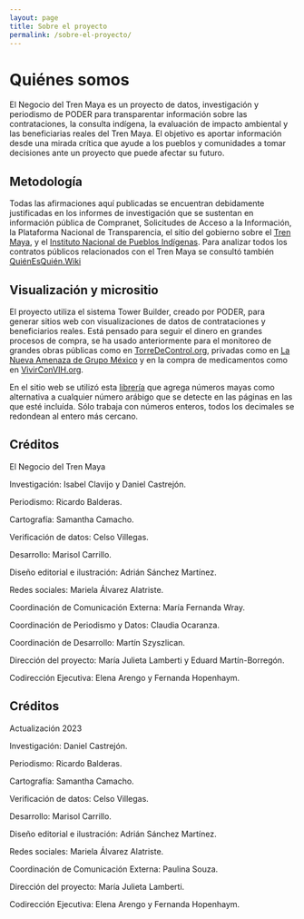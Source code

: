 ```yaml
---
layout: page
title: Sobre el proyecto
permalink: /sobre-el-proyecto/
---
```


# Quiénes somos

El Negocio del Tren Maya es un proyecto de datos, investigación y periodismo de PODER para transparentar información sobre las contrataciones, la consulta indígena, la evaluación de impacto ambiental y las beneficiarias reales del Tren Maya.
El objetivo es aportar información desde una mirada crítica que ayude a los pueblos y comunidades a tomar decisiones ante un proyecto que puede afectar su futuro.


## Metodología

Todas las afirmaciones aquí publicadas se encuentran debidamente justificadas en los informes de investigación que se sustentan en información pública de Compranet, Solicitudes de Acceso a la Información, la Plataforma Nacional de Transparencia, el sitio del  gobierno sobre el [Tren Maya](trenmaya.gob.mx), y el [Instituto Nacional de Pueblos Indígenas](inpi.gob.mx). Para analizar todos los contratos públicos relacionados con el Tren Maya se consultó también [QuiénEsQuién.Wiki](https://www.quienesquien.wiki/)


## Visualización y micrositio

El proyecto utiliza el sistema Tower Builder, creado por PODER, para generar sitios web con visualizaciones de datos de contrataciones y beneficiarios reales. Está pensado para seguir el dinero en grandes procesos de compra, se ha usado anteriormente para el monitoreo de grandes obras públicas como en [TorreDeControl.org](https://torredecontrol.projectpoder.org/), privadas como en [La Nueva Amenaza de Grupo México](https://lanuevaamenazadegrupomexico.poderlatam.org/) y en la compra de medicamentos como en [VivirConVIH.org](http://livingwithhiv.org/).

En el sitio web se utilizó esta [librería](https://github.com/ProjectPODER/numeros-mayas-js) que agrega números mayas como alternativa a cualquier número arábigo que se detecte en las páginas en las que esté incluída. Sólo trabaja con números enteros, todos los decimales se redondean al entero más cercano.



## Créditos

El Negocio del Tren Maya

Investigación: Isabel Clavijo y Daniel Castrejón.

Periodismo: Ricardo Balderas.

Cartografía: Samantha Camacho.

Verificación de datos: Celso Villegas.

Desarrollo: Marisol Carrillo.

Diseño editorial e ilustración: Adrián Sánchez Martínez.

Redes sociales: Mariela Álvarez Alatriste.

Coordinación de Comunicación Externa: María Fernanda Wray.

Coordinación de Periodismo y Datos: Claudia Ocaranza.

Coordinación de Desarrollo: Martín Szyszlican.

Dirección del proyecto: María Julieta Lamberti y Eduard Martín-Borregón.

Codirección Ejecutiva: Elena Arengo y Fernanda Hopenhaym.

## Créditos 

Actualización 2023

Investigación: Daniel Castrejón.

Periodismo: Ricardo Balderas.

Cartografía: Samantha Camacho.

Verificación de datos: Celso Villegas.

Desarrollo: Marisol Carrillo.

Diseño editorial e ilustración: Adrián Sánchez Martínez.

Redes sociales: Mariela Álvarez Alatriste.

Coordinación de Comunicación Externa: Paulina Souza.

Dirección del proyecto: María Julieta Lamberti.

Codirección Ejecutiva: Elena Arengo y Fernanda Hopenhaym.
